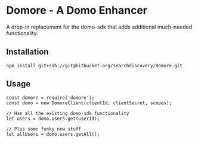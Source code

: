 Domore - A Domo Enhancer
========================

A drop-in replacement for the domo-sdk that adds additional much-needed functionality.


Installation
------------

`npm install git+ssh://git@bitbucket.org/searchdiscovery/domore.git`


Usage
-----

    const domore = require('domore');
    const domo = new DomoreClient(clientId, clientSecret, scopes);

    // Has all the existing domo-sdk functionality
    let users = domo.users.get(userId);

    // Plus some funky new stuff
    let allUsers = domo.users.getAll();
